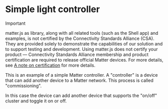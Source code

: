 # Simple light controller

> [!IMPORTANT]
> matter.js as library, along with all related tools (such as the Shell app) and examples, is not certified by the Connectivity Standards Alliance (CSA). They are provided solely to demonstrate the capabilities of our solution and to support testing and development.  Using matter.js does not certify your product — Connectivity Standards Alliance membership and product certification are required to release official Matter devices. For more details, see [A note on certification](https://github.com/matter-js/matter.js/blob/main/README.md#a-note-on-certification) for more details.

This is an example of a simple Matter controller.  A "controller" is a device that can add another device to a Matter
network.  This process is called "commissioning".

In this case the device can add another device that supports the "on/off" cluster and toggle it on or off.
